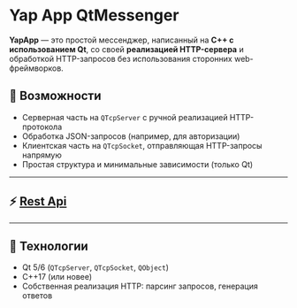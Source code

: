 # Yap App QtMessenger

**YapApp** — это простой мессенджер, написанный на **C++ с использованием Qt**, со своей **реализацией HTTP-сервера** и обработкой HTTP-запросов без использования сторонних web-фреймворков.

## 🚀 Возможности

- Серверная часть на `QTcpServer` с ручной реализацией HTTP-протокола
- Обработка JSON-запросов (например, для авторизации)
- Клиентская часть на `QTcpSocket`, отправляющая HTTP-запросы напрямую
- Простая структура и минимальные зависимости (только Qt)
---
## ⚡️ [Rest Api](RESTAPI.md)
---
## 🧱 Технологии

- Qt 5/6 (`QTcpServer`, `QTcpSocket`, `QObject`)
- C++17 (или новее)
- Собственная реализация HTTP: парсинг запросов, генерация ответов
